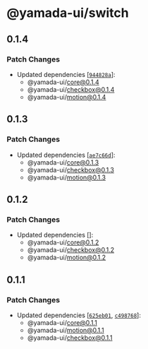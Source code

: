 # @yamada-ui/switch

## 0.1.4

### Patch Changes

- Updated dependencies [[`944828a`](https://github.com/hirotomoyamada/yamada-ui/commit/944828ac78283472f9e9ac7e4f3173e0bee19539)]:
  - @yamada-ui/core@0.1.4
  - @yamada-ui/checkbox@0.1.4
  - @yamada-ui/motion@0.1.4

## 0.1.3

### Patch Changes

- Updated dependencies [[`ae7c66d`](https://github.com/hirotomoyamada/yamada-ui/commit/ae7c66d68e71034b6a3abc211017bf509de406e3)]:
  - @yamada-ui/core@0.1.3
  - @yamada-ui/checkbox@0.1.3
  - @yamada-ui/motion@0.1.3

## 0.1.2

### Patch Changes

- Updated dependencies []:
  - @yamada-ui/core@0.1.2
  - @yamada-ui/checkbox@0.1.2
  - @yamada-ui/motion@0.1.2

## 0.1.1

### Patch Changes

- Updated dependencies [[`625eb01`](https://github.com/hirotomoyamada/yamada-ui/commit/625eb019241a9ace873989723453bac335ed6b06), [`c498768`](https://github.com/hirotomoyamada/yamada-ui/commit/c498768bcfd709537fd25cf9364cac2887a3f9bd)]:
  - @yamada-ui/core@0.1.1
  - @yamada-ui/motion@0.1.1
  - @yamada-ui/checkbox@0.1.1
